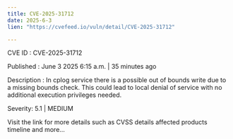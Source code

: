 ```yaml
---
title: CVE-2025-31712
date: 2025-6-3
lien: "https://cvefeed.io/vuln/detail/CVE-2025-31712"

---
```


CVE ID : CVE-2025-31712

Published :  June 3
2025
6:15 a.m. | 35 minutes ago

Description : In cplog service
there is a possible out of bounds write due to a missing bounds check. This could lead to local denial of service with no additional execution privileges needed.

Severity: 5.1 | MEDIUM

Visit the link for more details
such as CVSS details
affected products
timeline
and more...
